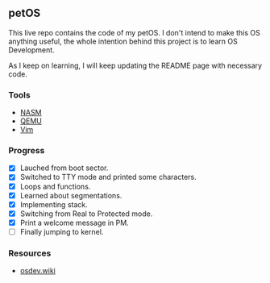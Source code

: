 ## petOS

This live repo contains the code of my petOS. I don't intend to make this OS anything useful, the whole intention behind this project is to learn OS Development.

As I keep on learning, I will keep updating the README page with necessary code.

### Tools
- [NASM](https://nasm.us)
- [QEMU](https://qemu.org)
- [Vim](https://www.vim.org/)

### Progress
- [x] Lauched from boot sector.
- [x] Switched to TTY mode and printed some characters.
- [x] Loops and functions.
- [x] Learned about segmentations.
- [x] Implementing stack.
- [x] Switching from Real to Protected mode.
- [x] Print a welcome message in PM.
- [ ] Finally jumping to kernel.

### Resources
- [osdev.wiki](https://wiki.osdev.org)

